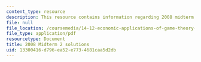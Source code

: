 ```yaml
---
content_type: resource
description: This resource contains information regarding 2008 midterm 2 solution.
file: null
file_location: /coursemedia/14-12-economic-applications-of-game-theory-fall-2012/13300416d796ea52e7734681caa5d2db_MIT14_12F12_MT2_2008_sol.pdf
file_type: application/pdf
resourcetype: Document
title: 2008 Midterm 2 solutions
uid: 13300416-d796-ea52-e773-4681caa5d2db
---
```

